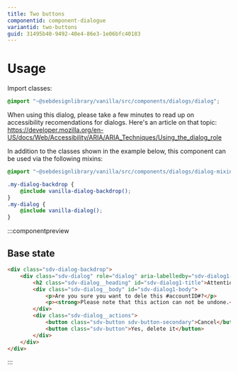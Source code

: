 ```yaml
---
title: Two buttons
componentid: component-dialogue
variantid: two-buttons
guid: 31495b40-9492-40e4-86e3-1e06bfc40183
---
```

# Usage
Import classes:
```scss
@import "~@sebdesignlibrary/vanilla/src/components/dialogs/dialog";
```
When using this dialog, please take a few minutes to read up on accessibility recomendations for dialogs. Here's an article on that topic: https://developer.mozilla.org/en-US/docs/Web/Accessibility/ARIA/ARIA_Techniques/Using_the_dialog_role

In addition to the classes shown in the example below, this component can be used via the following mixins:
```scss
@import "~@sebdesignlibrary/vanilla/src/components/dialogs/dialog-mixins";

.my-dialog-backdrop {
    @include vanilla-dialog-backdrop();
}
.my-dialog {
    @include vanilla-dialog();
}
```

:::componentpreview
## Base state
```html
<div class="sdv-dialog-backdrop">
    <div class="sdv-dialog" role="dialog" aria-labelledby="sdv-dialog1-title" aria-describedby="sdv-dialog1-body">
        <h2 class="sdv-dialog__heading" id="sdv-dialog1-title">Attention</h2>
        <div class="sdv-dialog__body" id="sdv-dialog1-body">
            <p>Are you sure you want to dele this #accountID#?</p>
            <p><strong>Please note that this action can not be undone.</strong></p>
        </div>
        <div class="sdv-dialog__actions">
            <button class="sdv-button sdv-button-secondary">Cancel</button>
            <button class="sdv-button">Yes, delete it</button>
        </div>
    </div>
</div>
```
:::
